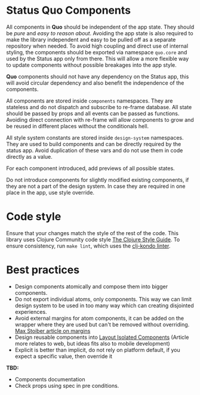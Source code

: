 # Status Quo Components
All components in **Quo** should be independent of the app state. They should be _pure_
and _easy to reason about_. Avoiding the app state is also required to make the library
independent and easy to be pulled off as a separate repository when needed.
To avoid high coupling and direct use of internal styling, the components should be
exported via namespace `quo.core` and used by the Status app only from there. This will
allow a more flexible way to update components without possible breakages into the
app style.

**Quo** components should not have any dependency on the Status app, this
will avoid circular dependency and also benefit the independence of the components.

All components are stored inside `components` namespaces. They are stateless and do
not dispatch and subscribe to re-frame database. All state should be passed by props
and all events can be passed as functions. Avoiding direct connection with re-frame
will allow components to grow and be reused in different places without the
conditionals hell.

All style system constants are stored inside `design-system` namespaces. They are used
to build components and can be directly required by the status app. Avoid
duplication of these vars and do not use them in code directly as a value.

For each component introduced, add previews of all possible states.

Do not introduce components for slightly modified existing components, if they are
not a part of the design system. In case they are required in one place in the app,
use style override.

# Code style
Ensure that your changes match the style of the rest of the code.
This library uses Clojure Community code style [The Clojure Style Guide](https://github.com/bbatsov/clojure-style-guide).
To ensure consistency, run `make lint`, which uses the [clj-kondo linter](https://github.com/borkdude/clj-kondo).

# Best practices

- Design components atomically and compose them into bigger components.
- Do not export individual atoms, only components. This way we can limit design
system to be used in too many way which can creating disjointed experiences.
- Avoid external margins for atom components, it can be added on the wrapper
where they are used but can't be removed without overriding.
[Max Stoiber article on margins](https://mxstbr.com/thoughts/margin)
- Design reusable components into [Layout Isolated Components](https://visly.app/blogposts/layout-isolated-components)
(Article more relates to web, but ideas fits also to mobile development)
- Explicit is better than implicit, do not rely on platform default, if you expect
a specific value, then override it

**TBD:**
- Components documentation
- Check props using spec in pre conditions.
